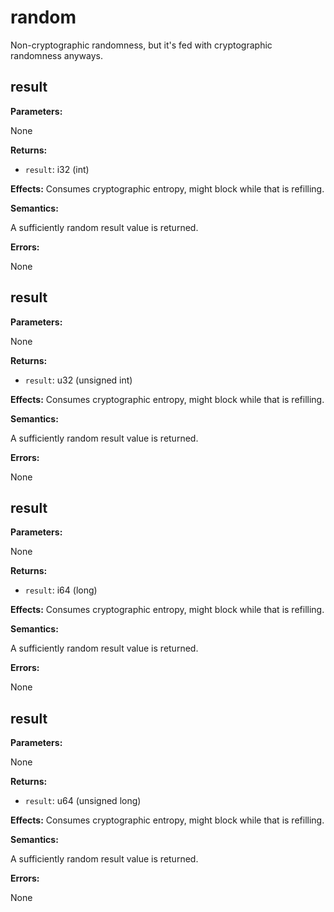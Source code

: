 # random

Non-cryptographic randomness, but it's fed with cryptographic randomness anyways.

## result

**Parameters:**

None

**Returns:**

- `result`: i32 (int)

**Effects:** Consumes cryptographic entropy, might block while that is refilling.

**Semantics:**

A sufficiently random result value is returned.

**Errors:**

None

## result

**Parameters:**

None

**Returns:**

- `result`: u32 (unsigned int)

**Effects:** Consumes cryptographic entropy, might block while that is refilling.

**Semantics:**

A sufficiently random result value is returned.

**Errors:**

None

## result

**Parameters:**

None

**Returns:**

- `result`: i64 (long)

**Effects:** Consumes cryptographic entropy, might block while that is refilling.

**Semantics:**

A sufficiently random result value is returned.

**Errors:**

None

## result

**Parameters:**

None

**Returns:**

- `result`: u64 (unsigned long)

**Effects:** Consumes cryptographic entropy, might block while that is refilling.

**Semantics:**

A sufficiently random result value is returned.

**Errors:**

None

